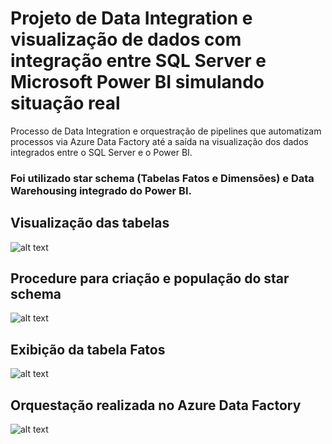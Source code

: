 # Projeto de Data Integration e visualização de dados com integração entre SQL Server e Microsoft Power BI simulando situação real
Processo de Data Integration e orquestração de pipelines que automatizam processos via Azure Data Factory até a saída na visualização dos dados integrados entre o SQL Server e o Power BI.

### Foi utilizado star schema (Tabelas Fatos e Dimensões) e Data Warehousing integrado do Power BI.

## Visualização das tabelas

![alt text](https://i.imgur.com/RWBwj2W.png)

## Procedure para criação e população do star schema

![alt text](https://i.imgur.com/moOgP10.png)

## Exibição da tabela Fatos

![alt text](https://i.imgur.com/Fstlk4G.png)

## Orquestação realizada no Azure Data Factory

![alt text](https://i.imgur.com/NTc4B5v.png)
